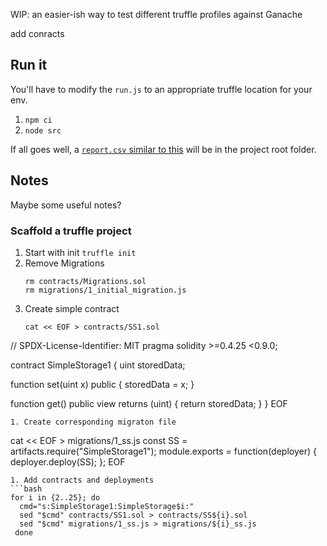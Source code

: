 WIP: an easier-ish way to test different truffle profiles against Ganache

add conracts

## Run it

You'll have to modify the `run.js` to an appropriate truffle location for your env.

1. `npm ci`
1. `node src`

If all goes well, a [`report.csv` similar to this](./sample-report.csv) will be in the project root folder.

## Notes

Maybe some useful notes?

### Scaffold a truffle project

1. Start with init
   `truffle init`
1. Remove Migrations
   ```
   rm contracts/Migrations.sol
   rm migrations/1_initial_migration.js
   ```
1. Create simple contract
   ```
   cat << EOF > contracts/SS1.sol
// SPDX-License-Identifier: MIT
pragma solidity >=0.4.25 <0.9.0;

contract SimpleStorage1 {
  uint storedData;

  function set(uint x) public {
    storedData = x;
  }

  function get() public view returns (uint) {
    return storedData;
  }
}
EOF
   ```
1. Create corresponding migraton file
   ```
cat << EOF > migrations/1_ss.js
const SS = artifacts.require("SimpleStorage1");
module.exports = function(deployer) { deployer.deploy(SS); };
EOF
   ```
1. Add contracts and deployments
   ```bash
   for i in {2..25}; do
     cmd="s:SimpleStorage1:SimpleStorage$i:" 
     sed "$cmd" contracts/SS1.sol > contracts/SS${i}.sol
     sed "$cmd" migrations/1_ss.js > migrations/${i}_ss.js
    done
   ```
